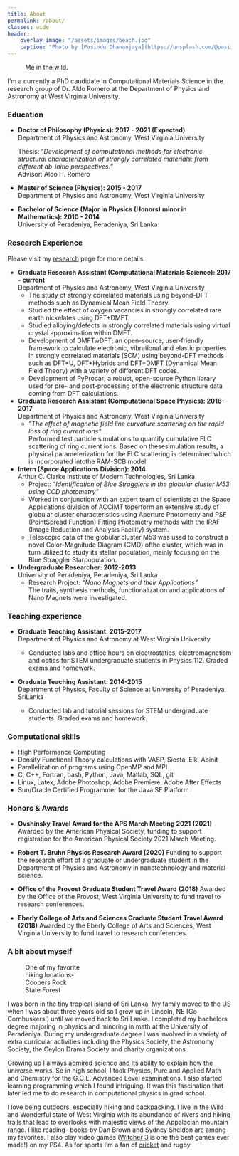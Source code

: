 ```yaml
---
title: About
permalink: /about/
classes: wide
header:
    overlay_image: "/assets/images/beach.jpg"
    caption: "Photo by [Pasindu Dhananjaya](https://unsplash.com/@pasiiijay) on [Unsplash](https://unsplash.com)"
---
```



<figure style="width: 25%" class="align-right">
  <img src="{{ site.url }}{{ site.baseurl }}/assets/images/DollySods2020.jpg" alt="">
  <figcaption>Me in the wild.</figcaption>
</figure> 
I'm a currently a PhD candidate in Computational Materials Science in the research group of Dr. Aldo Romero at the Department of Physics and Astronomy at West Virginia University. 


### Education

-   **Doctor of Philosophy (Physics): 2017 - 2021 (Expected)**<br />
    Department of Physics and Astronomy, West Virginia University<br />
    
    Thesis: “*Development of computational methods for electronic structural characterization of strongly correlated materials: from different ab-initio perspectives.*”<br />
    Advisor: Aldo H. Romero
    
-   **Master of Science (Physics): 2015 - 2017**  <br />
    Department of Physics and Astronomy, West Virginia University 
    
-   **Bachelor of Science (Major in Physics (Honors) minor in Mathematics): 2010 - 2014**<br />
    University of Peradeniya, Peradeniya, Sri Lanka 

### Research Experience

Please visit my [research](/research/) page for more details.<br />

- **Graduate Research Assistant (Computational Materials Science): 2017 - current**<br />Department of Physics and Astronomy, West Virginia University
  - The study of strongly correlated materials using beyond-DFT methods such as Dynamical Mean Field Theory.
  - Studied the effect of oxygen vacancies in strongly correlated rare earth nickelates using DFT+DMFT.
  - Studied alloying/defects in strongly correlated materials using virtual crystal approximation within DMFT.
  - Development of DMFTwDFT; an open-source, user-friendly framework to calculate electronic, vibrational and elastic properties in strongly correlated materials (SCM) using beyond-DFT methods such as DFT+U, DFT+Hybrids and DFT+DMFT (Dynamical Mean Field Theory) with a variety of different DFT codes.
  - Development of PyProcar; a robust, open-source Python library used for pre- and post-processing of the electronic structure data coming from DFT calculations.
- **Graduate Research Assistant (Computational Space Physics): 2016-2017**<br />Department of Physics and Astronomy, West Virginia University
  - *"The effect of magnetic field line curvature scattering on the rapid loss of ring current ions"*<br />Performed test particle simulations to quantify cumulative FLC scattering of ring current ions. Based on thesesimulation results, a physical parameterization for the FLC scattering is determined which is incorporated intothe RAM-SCB model
- **Intern (Space Applications Division): 2014** <br />Arthur C. Clarke Institute of Modern Technologies, Sri Lanka
  - Project: *"Identification of Blue Stragglers in the globular cluster M53 using CCD photometry"*
  - Worked in conjunction with an expert team of scientists at the Space Applications division of ACCIMT toperform an extensive study of globular cluster characteristics using Aperture Photometry and PSF (PointSpread Function) Fitting Photometry methods with the IRAF (Image Reduction and Analysis Facility) system.
  - Telescopic data of the globular cluster M53 was used to construct a novel Color-Magnitude Diagram (CMD) ofthe cluster, which was in turn utilized to study its stellar population, mainly focusing on the Blue Straggler Starpopulation.
- **Undergraduate Researcher: 2012-2013**<br />University of Peradeniya, Peradeniya, Sri Lanka 
  - Research Project: *“Nano Magnets and their Applications”*<br />The traits, synthesis methods, functionalization and applications of Nano Magnets were investigated.

### Teaching experience

- **Graduate Teaching Assistant: 2015-2017**<br />Department of Physics and Astronomy at West Virginia University
  - Conducted labs and office hours on electrostatics, electromagnetism and optics for STEM undergraduate students in Physics 112. Graded exams and homework.

- **Graduate Teaching Assistant: 2014-2015**<br />Department of Physics, Faculty of Science at University of Peradeniya, SriLanka
  - Conducted lab and tutorial sessions for STEM undergraduate students. Graded exams and homework.

### Computational skills

- High Performance Computing
- Density Functional Theory calculations with VASP, Siesta, Elk, Abinit 
- Parallelization of programs using OpenMP and MPI
- C, C++, Fortran, bash, Python, Java, Matlab, SQL, git
- Linux, Latex, Adobe Photoshop, Adobe Premiere, Adobe After Effects    
- Sun/Oracle Certified Programmer for the Java SE Platform

### Honors & Awards

- **Ovshinsky Travel Award for the APS March Meeting 2021** **(2021)**
  Awarded by the American Physical Society, funding to support registration for the American Physical Society 2021 March Meeting.

- **Robert T. Bruhn Physics Research Award** **(2020)**
  Funding to support the research effort of a graduate or undergraduate student in the Department of Physics and Astronomy in nanotechnology and material science.

- **Office of the Provost Graduate Student Travel Award** **(2018)**
  Awarded by the Office of the Provost, West Virginia University to fund travel to research conferences.

- **Eberly College of Arts and Sciences Graduate Student Travel Award** **(2018)**
  Awarded by the Eberly College of Arts and Sciences, West Virginia University to fund travel to research conferences.



### A bit about myself 

<figure style="width: 25%" class="align-right">
  <img src="{{ site.url }}{{ site.baseurl }}/assets/images/coopersrock.jpg" alt="">
  <figcaption>One of my favorite hiking locations- Coopers Rock State Forest</figcaption>
</figure> 

I was born in the tiny tropical island of Sri Lanka. My family moved to the US when I was about three years old so I grew up in Lincoln, NE (Go Cornhuskers!) until we moved back to Sri Lanka. I completed my bachelors degree majoring in physics and minoring in math at the University of Peradeniya. During my undergraduate degree I was involved in a variety of extra curricular activities including the Physics Society, the Astronomy Society, the Ceylon Drama Society and charity organizations.

Growing up I always admired science and its ability to explain how the universe works. So in high school, I took Physics, Pure and Applied Math and Chemistry for the G.C.E. Advanced Level examinations. I also started learning programming which I found intriguing. It was this fascination that later led me to do research in computational physics in grad school. 

I love being outdoors, especially hiking and backpacking. I live in the Wild and Wonderful state of West Virginia with its abundance of rivers and hiking trails that lead to overlooks with majestic views of the Appalacian mountain range. I like reading- books by Dan Brown and Sydney Sheldon are among my favorites. I also play video games ([Witcher 3](https://thewitcher.com/en/) is one the best games ever made!) on my PS4.  As for sports I’m a fan of [cricket](https://en.wikipedia.org/wiki/Cricket) and rugby. 

